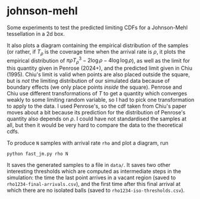 # johnson-mehl
Some experiments to test the predicted limiting CDFs for a Johnson-Mehl tessellation in a 2d box.

It also plots a diagram containing the empirical distribution of the samples (or rather, if $T_\rho$ is the coverage time when the arrival rate is $\rho$, it plots the empirical distribution of $\pi \rho T_\rho^3 - 2\log \rho - 4\log \log \rho$), as well as the limit for this quantity given in Penrose (2024+), and the predicted limit given in Chiu (1995). Chiu's limit is valid when points are also placed outside the square, but is _not_ the limiting distribution of our simulated data because of boundary effects (we only place points _inside_ the square). Penrose and Chiu use different transformations of $T$ to get a quantity which converges weakly to some limiting random variable, so I had to pick one transformation to apply to the data. I used Penrose's, so the cdf taken from Chiu's paper moves about a bit because its prediction for the distribution of Penrose's quantity also depends on $\rho$. I could have not standardised the samples at all, but then it would be very hard to compare the data to the theoretical cdfs.

To produce `N` samples with arrival rate `rho` and plot a diagram, run
```
python fast_jm.py rho N
```

It saves the generated samples to a file in `data/`. It saves two other interesting thresholds which are computed as intermediate steps in the simulation: the time the last point arrives in a vacant region (saved to `rho1234-final-arrivals.csv`), and the first time after this final arrival at which there are no isolated balls (saved to `rho1234-iso-thresholds.csv`).
